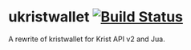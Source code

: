 # ukristwallet [![Build Status](https://travis-ci.org/KristFoundation/ukristwallet.svg?branch=master)](https://squiddev-cc.github.io/howl.ci/?p=travis%2Fbuilds&repo=KristFoundation%2Fukristwallet)
A rewrite of kristwallet for Krist API v2 and Jua.
